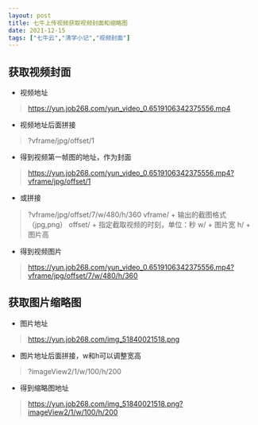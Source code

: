 ```yaml
---
layout: post
title: 七牛上传视频获取视频封面和缩略图
date: 2021-12-15
tags: ["七牛云","清学小记","视频封面"]
---
```


## 获取视频封面

*   视频地址
> https://yun.job268.com/yun_video_0.6519106342375556.mp4

*   视频地址后面拼接
> ?vframe/jpg/offset/1

*   得到视频第一帧图的地址，作为封面
> https://yun.job268.com/yun_video_0.6519106342375556.mp4?vframe/jpg/offset/1

*   或拼接
> ?vframe/jpg/offset/7/w/480/h/360
> vframe/ + 输出的截图格式（jpg,png）
> offset/ + 指定截取视频的时刻，单位：秒
> w/ + 图片宽
> h/ + 图片高

*   得到视频图片
> https://yun.job268.com/yun_video_0.6519106342375556.mp4?vframe/jpg/offset/7/w/480/h/360

## 获取图片缩略图

*   图片地址
> https://yun.job268.com/img_51840021518.png

*   图片地址后面拼接，w和h可以调整宽高
> ?imageView2/1/w/100/h/200

*   得到缩略图地址
> https://yun.job268.com/img_51840021518.png?imageView2/1/w/100/h/200